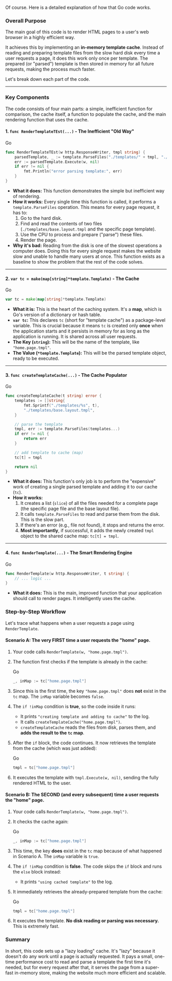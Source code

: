 Of course. Here is a detailed explanation of how that Go code works.

### Overall Purpose

The main goal of this code is to render HTML pages to a user's web browser in a highly efficient way.

It achieves this by implementing an **in-memory template cache**. Instead of reading and preparing template files from the slow hard disk every time a user requests a page, it does this work only once per template. The prepared (or "parsed") template is then stored in memory for all future requests, making the process much faster.

Let's break down each part of the code.

---

### Key Components

The code consists of four main parts: a simple, inefficient function for comparison, the cache itself, a function to populate the cache, and the main rendering function that uses the cache.

#### 1. `func RenderTemplateTEst(...)` - The Inefficient "Old Way"

Go

```Go
func RenderTemplateTEst(w http.ResponseWriter, tmpl string) {
    parsedTemplate, _ := template.ParseFiles("./templates/" + tmpl, "./templates/base.layout.tmpl")
    err := parsedTemplate.Execute(w, nil)
    if err != nil {
        fmt.Println("error parsing template:", err)
    }
}
```

- **What it does:** This function demonstrates the simple but inefficient way of rendering.
- **How it works:** Every single time this function is called, it performs a `template.ParseFiles` operation. This means for every page request, it has to:
    1. Go to the hard disk.
    2. Find and read the contents of two files (`./templates/base.layout.tmpl` and the specific page template).
    3. Use the CPU to process and prepare ("parse") these files.
    4. Render the page.
- **Why it's bad:** Reading from the disk is one of the slowest operations a computer does. Doing this for every single request makes the website slow and unable to handle many users at once. This function exists as a baseline to show the problem that the rest of the code solves.

---

#### 2. `var tc = make(map[string]*template.Template)` - The Cache

Go

```Go
var tc = make(map[string]*template.Template)
```

- **What it is:** This is the heart of the caching system. It's a **map**, which is Go's version of a dictionary or hash table.
- **`var tc`:** This declares `tc` (short for "template cache") as a package-level variable. This is crucial because it means `tc` is created only **once** when the application starts and it persists in memory for as long as the application is running. It is shared across all user requests.
- **The Key (`string`):** This will be the name of the template, like `"home.page.tmpl"`.
- **The Value (`*template.Template`):** This will be the parsed template object, ready to be executed.

---

#### 3. `func createTemplateCache(...)` - The Cache Populator

Go

```Go
func createTemplateCache(t string) error {
    templates := []string{
        fmt.Sprintf("./templates/%s", t),
        "./templates/base.layout.tmpl",
    }

    // parse the template
    tmpl, err := template.ParseFiles(templates...)
    if err != nil {
        return err
    }

    // add template to cache (map)
    tc[t] = tmpl

    return nil
}
```

- **What it does:** This function's only job is to perform the "expensive" work of creating a single parsed template and adding it to our cache (`tc`).
- **How it works:**
    1. It creates a list (`slice`) of all the files needed for a complete page (the specific page file and the base layout file).
    2. It calls `template.ParseFiles` to read and parse them from the disk. This is the slow part.
    3. If there's an error (e.g., file not found), it stops and returns the error.
    4. **Most importantly**, if successful, it adds the newly created `tmpl` object to the shared cache map: `tc[t] = tmpl`.

---

#### 4. `func RenderTemplate(...)` - The Smart Rendering Engine

Go

```Go
func RenderTemplate(w http.ResponseWriter, t string) {
    // ... logic ...
}
```

- **What it does:** This is the main, improved function that your application should call to render pages. It intelligently uses the cache.

### Step-by-Step Workflow

Let's trace what happens when a user requests a page using `RenderTemplate`.

#### Scenario A: The very FIRST time a user requests the "home" page.

1. Your code calls `RenderTemplate(w, "home.page.tmpl")`.
2. The function first checks if the template is already in the cache:
    
    Go
    
    ```Go
    _, inMap := tc["home.page.tmpl"]
    ```
    
3. Since this is the first time, the key `"home.page.tmpl"` does **not** exist in the `tc` map. The `inMap` variable becomes `false`.
4. The `if !inMap` condition is **true**, so the code inside it runs:
    - It prints `"creating template and adding to cache"` to the log.
    - It calls `createTemplateCache("home.page.tmpl")`.
    - `createTemplateCache` reads the files from disk, parses them, and **adds the result to the `tc` map**.
5. After the `if` block, the code continues. It now retrieves the template from the cache (which was just added):
    
    Go
    
    ```Go
    tmpl = tc["home.page.tmpl"]
    ```
    
6. It executes the template with `tmpl.Execute(w, nil)`, sending the fully rendered HTML to the user.

#### Scenario B: The SECOND (and every subsequent) time a user requests the "home" page.

1. Your code calls `RenderTemplate(w, "home.page.tmpl")`.
2. It checks the cache again:
    
    Go
    
    ```Go
    _, inMap := tc["home.page.tmpl"]
    ```
    
3. This time, the key **does** exist in the `tc` map because of what happened in Scenario A. The `inMap` variable is `true`.
4. The `if !inMap` condition is **false**. The code skips the `if` block and runs the `else` block instead:
    - It prints `"using cached template"` to the log.
5. It immediately retrieves the already-prepared template from the cache:
    
    Go
    
    ```Go
    tmpl = tc["home.page.tmpl"]
    ```
    
6. It executes the template. **No disk reading or parsing was necessary.** This is extremely fast.

### Summary

In short, this code sets up a "lazy loading" cache. It's "lazy" because it doesn't do any work until a page is actually requested. It pays a small, one-time performance cost to read and parse a template the first time it's needed, but for every request after that, it serves the page from a super-fast in-memory store, making the website much more efficient and scalable.